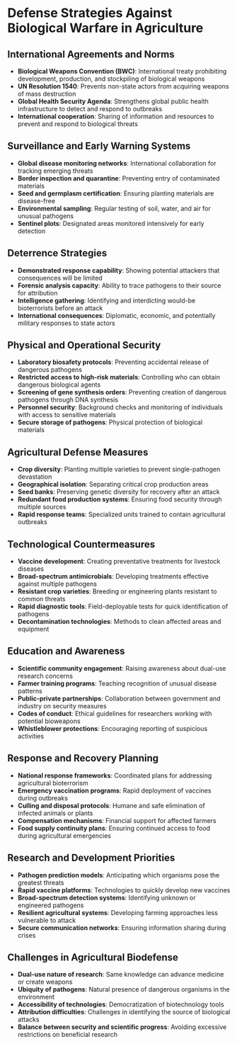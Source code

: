 # Defense Strategies Against Biological Warfare in Agriculture

## International Agreements and Norms
- **Biological Weapons Convention (BWC)**: International treaty prohibiting development, production, and stockpiling of biological weapons
- **UN Resolution 1540**: Prevents non-state actors from acquiring weapons of mass destruction
- **Global Health Security Agenda**: Strengthens global public health infrastructure to detect and respond to outbreaks
- **International cooperation**: Sharing of information and resources to prevent and respond to biological threats

## Surveillance and Early Warning Systems
- **Global disease monitoring networks**: International collaboration for tracking emerging threats
- **Border inspection and quarantine**: Preventing entry of contaminated materials
- **Seed and germplasm certification**: Ensuring planting materials are disease-free
- **Environmental sampling**: Regular testing of soil, water, and air for unusual pathogens
- **Sentinel plots**: Designated areas monitored intensively for early detection

## Deterrence Strategies
- **Demonstrated response capability**: Showing potential attackers that consequences will be limited
- **Forensic analysis capacity**: Ability to trace pathogens to their source for attribution
- **Intelligence gathering**: Identifying and interdicting would-be bioterrorists before an attack
- **International consequences**: Diplomatic, economic, and potentially military responses to state actors

## Physical and Operational Security
- **Laboratory biosafety protocols**: Preventing accidental release of dangerous pathogens
- **Restricted access to high-risk materials**: Controlling who can obtain dangerous biological agents
- **Screening of gene synthesis orders**: Preventing creation of dangerous pathogens through DNA synthesis
- **Personnel security**: Background checks and monitoring of individuals with access to sensitive materials
- **Secure storage of pathogens**: Physical protection of biological materials

## Agricultural Defense Measures
- **Crop diversity**: Planting multiple varieties to prevent single-pathogen devastation
- **Geographical isolation**: Separating critical crop production areas
- **Seed banks**: Preserving genetic diversity for recovery after an attack
- **Redundant food production systems**: Ensuring food security through multiple sources
- **Rapid response teams**: Specialized units trained to contain agricultural outbreaks

## Technological Countermeasures
- **Vaccine development**: Creating preventative treatments for livestock diseases
- **Broad-spectrum antimicrobials**: Developing treatments effective against multiple pathogens
- **Resistant crop varieties**: Breeding or engineering plants resistant to common threats
- **Rapid diagnostic tools**: Field-deployable tests for quick identification of pathogens
- **Decontamination technologies**: Methods to clean affected areas and equipment

## Education and Awareness
- **Scientific community engagement**: Raising awareness about dual-use research concerns
- **Farmer training programs**: Teaching recognition of unusual disease patterns
- **Public-private partnerships**: Collaboration between government and industry on security measures
- **Codes of conduct**: Ethical guidelines for researchers working with potential bioweapons
- **Whistleblower protections**: Encouraging reporting of suspicious activities

## Response and Recovery Planning
- **National response frameworks**: Coordinated plans for addressing agricultural bioterrorism
- **Emergency vaccination programs**: Rapid deployment of vaccines during outbreaks
- **Culling and disposal protocols**: Humane and safe elimination of infected animals or plants
- **Compensation mechanisms**: Financial support for affected farmers
- **Food supply continuity plans**: Ensuring continued access to food during agricultural emergencies

## Research and Development Priorities
- **Pathogen prediction models**: Anticipating which organisms pose the greatest threats
- **Rapid vaccine platforms**: Technologies to quickly develop new vaccines
- **Broad-spectrum detection systems**: Identifying unknown or engineered pathogens
- **Resilient agricultural systems**: Developing farming approaches less vulnerable to attack
- **Secure communication networks**: Ensuring information sharing during crises

## Challenges in Agricultural Biodefense
- **Dual-use nature of research**: Same knowledge can advance medicine or create weapons
- **Ubiquity of pathogens**: Natural presence of dangerous organisms in the environment
- **Accessibility of technologies**: Democratization of biotechnology tools
- **Attribution difficulties**: Challenges in identifying the source of biological attacks
- **Balance between security and scientific progress**: Avoiding excessive restrictions on beneficial research
